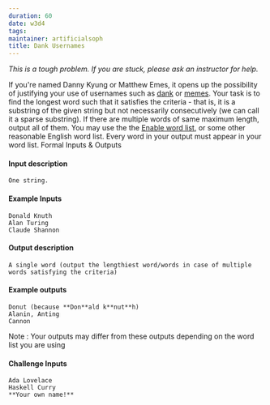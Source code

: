 ```yaml
---
duration: 60
date: w3d4
tags:
maintainer: artificialsoph
title: Dank Usernames
---
```


*This is a tough problem. If you are stuck, please ask an instructor for help.*

If you're named Danny Kyung or Matthew Emes, it opens up the possibility of justifying your use of usernames such as [dank](https://github.com/dank) or [memes](https://github.com/memes).
Your task is to find the longest word such that it satisfies the criteria - that is, it is a substring of the given string but not necessarily consecutively (we can call it a sparse substring). If there are multiple words of same maximum length, output all of them.
You may use the the [Enable word list](http://norvig.com/ngrams/enable1.txt), or some other reasonable English word list. Every word in your output must appear in your word list.
Formal Inputs & Outputs

#### Input description
```
One string.
```
#### Example Inputs
```
Donald Knuth
Alan Turing
Claude Shannon
```
#### Output description
```
A single word (output the lengthiest word/words in case of multiple words satisfying the criteria)
```
#### Example outputs
```
Donut (because **Don**ald k**nut**h)
Alanin, Anting
Cannon
```
Note : Your outputs may differ from these outputs depending on the word list you are using

#### Challenge Inputs
```
Ada Lovelace
Haskell Curry
**Your own name!**
```
